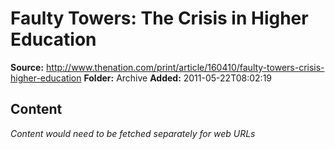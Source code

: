 # Faulty Towers: The Crisis in Higher Education

**Source:** http://www.thenation.com/print/article/160410/faulty-towers-crisis-higher-education
**Folder:** Archive
**Added:** 2011-05-22T08:02:19




## Content
*Content would need to be fetched separately for web URLs*
